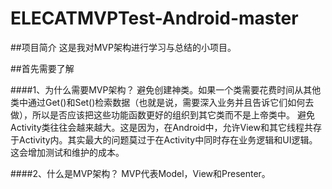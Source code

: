 # ELECATMVPTest-Android-master

##项目简介
这是我对MVP架构进行学习与总结的小项目。

##首先需要了解

####1、为什么需要MVP架构？
避免创建神类。如果一个类需要花费时间从其他类中通过Get()和Set()检索数据（也就是说，需要深入业务并且告诉它们如何去做），所以是否应该把这些功能函数更好的组织到其它类而不是上帝类中。
避免Activity类往往会越来越大。这是因为，在Android中，允许View和其它线程共存于Activity内。其实最大的问题莫过于在Activity中同时存在业务逻辑和UI逻辑。这会增加测试和维护的成本。

####2、什么是MVP架构？
MVP代表Model，View和Presenter。







